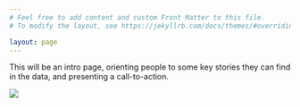 ```yaml
---
# Feel free to add content and custom Front Matter to this file.
# To modify the layout, see https://jekyllrb.com/docs/themes/#overriding-theme-defaults

layout: page
---
```


This will be an intro page, orienting people to some key stories they can find in the data, and presenting a call-to-action.

<img src="{% link assets/testing.1-front-door.png %}">

